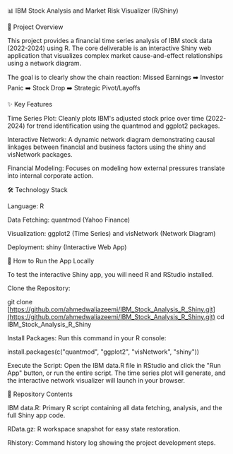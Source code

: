 📊 IBM Stock Analysis and Market Risk Visualizer (R/Shiny)

🎯 Project Overview

This project provides a financial time series analysis of IBM stock data (2022-2024) using R. The core deliverable is an interactive Shiny web application that visualizes complex market cause-and-effect relationships using a network diagram.

The goal is to clearly show the chain reaction:
Missed Earnings ➡️ Investor Panic ➡️ Stock Drop ➡️ Strategic Pivot/Layoffs

✨ Key Features

Time Series Plot: Cleanly plots IBM's adjusted stock price over time (2022-2024) for trend identification using the quantmod and ggplot2 packages.

Interactive Network: A dynamic network diagram demonstrating causal linkages between financial and business factors using the shiny and visNetwork packages.

Financial Modeling: Focuses on modeling how external pressures translate into internal corporate action.

🛠️ Technology Stack

Language: R

Data Fetching: quantmod (Yahoo Finance)

Visualization: ggplot2 (Time Series) and visNetwork (Network Diagram)

Deployment: shiny (Interactive Web App)

🚀 How to Run the App Locally

To test the interactive Shiny app, you will need R and RStudio installed.

Clone the Repository:

git clone [https://github.com/ahmedwaliazeemi/IBM_Stock_Analysis_R_Shiny.git](https://github.com/ahmedwaliazeemi/IBM_Stock_Analysis_R_Shiny.git)
cd IBM_Stock_Analysis_R_Shiny



Install Packages: Run this command in your R console:

install.packages(c("quantmod", "ggplot2", "visNetwork", "shiny"))



Execute the Script: Open the IBM data.R file in RStudio and click the "Run App" button, or run the entire script. The time series plot will generate, and the interactive network visualizer will launch in your browser.

📂 Repository Contents

IBM data.R: Primary R script containing all data fetching, analysis, and the full Shiny app code.

RData.gz: R workspace snapshot for easy state restoration.

Rhistory: Command history log showing the project development steps.
